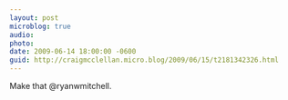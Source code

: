 ```yaml
---
layout: post
microblog: true
audio: 
photo: 
date: 2009-06-14 18:00:00 -0600
guid: http://craigmcclellan.micro.blog/2009/06/15/t2181342326.html
---
```

Make that @ryanwmitchell.
